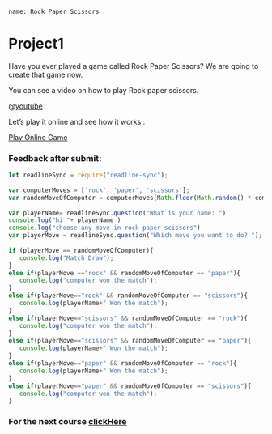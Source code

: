 ```ngMeta
name: Rock Paper Scissors
```

# Project1

Have you ever played a game called Rock Paper Scissors? We are going to create that game now.

You can see a video on how to play Rock paper scissors.

@[youtube](AnRYS02tvRA)

Let’s play it online and see how it works :

[Play Online Game](https://www.crazygames.com/game/rock-paper-scissors)
 
 
### Feedback after submit:

```javascript
let readlineSync = require("readline-sync");
 
var computerMoves = ['rock', 'paper', 'scissors'];
var randomMoveOfComputer = computerMoves[Math.floor(Math.random() * computerMoves.length)];
 
var playerName= readlineSync.question("What is your name: ")
console.log("hi "+ playerName )
console.log("choose any move in rock paper scissors")
var playerMove = readlineSync.question("Which move you want to do? ");
 
if (playerMove == randomMoveOfComputer){
   console.log("Match Draw");
}
else if(playerMove =="rock" && randomMoveOfComputer == "paper"){
   console.log("computer won the match");
}
else if(playerMove=="rock" && randomMoveOfComputer == "scissors"){
   console.log(playerName+" Won the match");
}
else if(playerMove=="scissors" && randomMoveOfComputer == "rock"){
   console.log("computer won the match");
}
else if(playerMove=="scissors" && randomMoveOfComputer == "paper"){
   console.log(playerName+" Won the match");
}
else if(playerMove=="paper" && randomMoveOfComputer == "rock"){
   console.log(playerName+" Won the match");
}
else if(playerMove=="paper" && randomMoveOfComputer == "scissors"){
   console.log("computer won the match");
}
```


### For the next course [clickHere](https://www.merakilearn.org/course/137/exercise/3536)